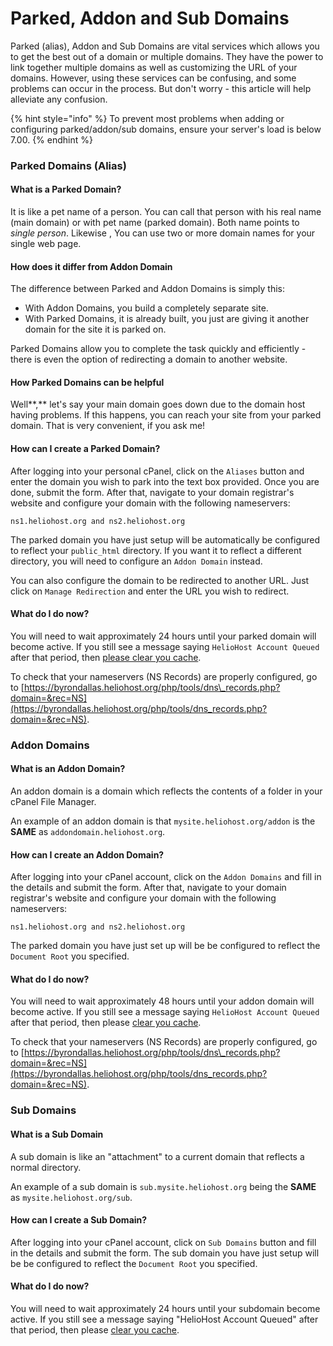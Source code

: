 # Parked, Addon and Sub Domains

Parked \(alias\), Addon and Sub Domains are vital services which allows you to get the best out of a domain or multiple domains. They have the power to link together multiple domains as well as customizing the URL of your domains. However, using these services can be confusing, and some problems can occur in the process. But don't worry - this article will help alleviate any confusion.

{% hint style="info" %}
To prevent most problems when adding or configuring parked/addon/sub domains, ensure your server's load is below 7.00.
{% endhint %}

### Parked Domains \(Alias\)

#### What is a Parked Domain?

It is like a pet name of a person. You can call that person with his real name \(main domain\) or with pet name \(parked domain\). Both name points to _single person_. Likewise , You can use two or more domain names for your single web page.

#### How does it differ from Addon Domain

The difference between Parked and Addon Domains is simply this:

* With Addon Domains, you build a completely separate site.
* With Parked Domains, it is already built, you just are giving it another domain for the site it is parked on.

Parked Domains allow you to complete the task quickly and efficiently - there is even the option of redirecting a domain to another website.

#### How Parked Domains can be helpful

Well**,** let's say your main domain goes down due to the domain host having problems. If this happens, you can reach your site from your parked domain. That is very convenient, if you ask me!

#### How can I create a Parked Domain?

After logging into your personal cPanel, click on the `Aliases` button and enter the domain you wish to park into the text box provided. Once you are done, submit the form. After that, navigate to your domain registrar's website and configure your domain with the following nameservers:

```text
ns1.heliohost.org and ns2.heliohost.org
```

The parked domain you have just setup will be automatically be configured to reflect your `public_html` directory. If you want it to reflect a different directory, you will need to configure an `Addon Domain` instead.

You can also configure the domain to be redirected to another URL. Just click on `Manage Redirection` and enter the URL you wish to redirect.

#### What do I do now?

You will need to wait approximately 24 hours until your parked domain will become active. If you still see a message saying `HelioHost Account Queued` after that period, then [please clear you cache](../misc/clear-your-cache.md).

To check that your nameservers \(NS Records\) are properly configured, go to [https://byrondallas.heliohost.org/php/tools/dns\_records.php?domain=&rec=NS](https://byrondallas.heliohost.org/php/tools/dns_records.php?domain=&rec=NS).

### Addon Domains

#### What is an Addon Domain?

An addon domain is a domain which reflects the contents of a folder in your cPanel File Manager.

An example of an addon domain is that `mysite.heliohost.org/addon` is the **SAME** as `addondomain.heliohost.org`.

#### How can I create an Addon Domain?

After logging into your cPanel account, click on the `Addon Domains` and fill in the details and submit the form. After that, navigate to your domain registrar's website and configure your domain with the following nameservers:

```text
ns1.heliohost.org and ns2.heliohost.org
```

The parked domain you have just set up will be be configured to reflect the `Document Root` you specified.

#### What do I do now?

You will need to wait approximately 48 hours until your addon domain will become active. If you still see a message saying `HelioHost Account Queued` after that period, then please [clear you cache](../misc/clear-your-cache.md).

To check that your nameservers \(NS Records\) are properly configured, go to [https://byrondallas.heliohost.org/php/tools/dns\_records.php?domain=&rec=NS](https://byrondallas.heliohost.org/php/tools/dns_records.php?domain=&rec=NS).

### Sub Domains

#### What is a Sub Domain

A sub domain is like an "attachment" to a current domain that reflects a normal directory.

An example of a sub domain is `sub.mysite.heliohost.org` being the **SAME** as `mysite.heliohost.org/sub`.

#### How can I create a Sub Domain?

After logging into your cPanel account, click on `Sub Domains` button and fill in the details and submit the form. The sub domain you have just setup will be be configured to reflect the `Document Root` you specified.

#### What do I do now?

You will need to wait approximately 24 hours until your subdomain become active. If you still see a message saying "HelioHost Account Queued" after that period, then please [clear you cache](../misc/clear-your-cache.md).


